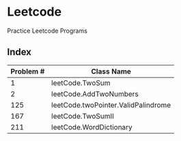 # Leetcode
Practice Leetcode Programs

## Index
| Problem # | Class Name              |
| --------- | ----------------------- |
| 1         | leetCode.TwoSum         |
| 2         | leetCode.AddTwoNumbers  |
| 125       | leetCode.twoPointer.ValidPalindrome |
| 167       | leetCode.TwoSumII       |
| 211       | leetCode.WordDictionary |